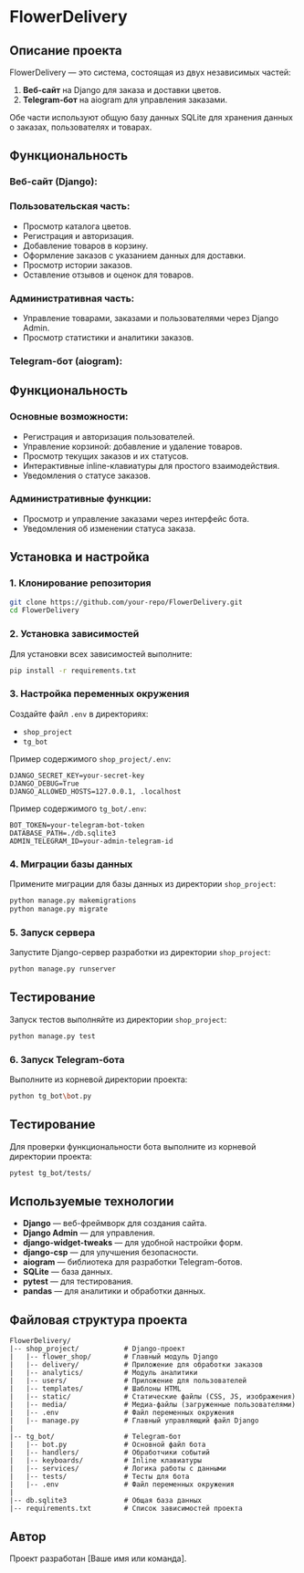 # FlowerDelivery

## Описание проекта

FlowerDelivery — это система, состоящая из двух независимых частей:
1. **Веб-сайт** на Django для заказа и доставки цветов.
2. **Telegram-бот** на aiogram для управления заказами.

Обе части используют общую базу данных SQLite для хранения данных о заказах, пользователях и товарах.

## Функциональность

### Веб-сайт (Django):
### Пользовательская часть:
- Просмотр каталога цветов.
- Регистрация и авторизация.
- Добавление товаров в корзину.
- Оформление заказов с указанием данных для доставки.
- Просмотр истории заказов.
- Оставление отзывов и оценок для товаров.

### Административная часть:
- Управление товарами, заказами и пользователями через Django Admin.
- Просмотр статистики и аналитики заказов.

### Telegram-бот (aiogram):
## Функциональность

### Основные возможности:
- Регистрация и авторизация пользователей.
- Управление корзиной: добавление и удаление товаров.
- Просмотр текущих заказов и их статусов.
- Интерактивные inline-клавиатуры для простого взаимодействия.
- Уведомления о статусе заказов.

### Административные функции:
- Просмотр и управление заказами через интерфейс бота.
- Уведомления об изменении статуса заказа.

## Установка и настройка

### 1. Клонирование репозитория
```bash
git clone https://github.com/your-repo/FlowerDelivery.git
cd FlowerDelivery
```

### 2. Установка зависимостей
Для установки всех зависимостей выполните:
```bash
pip install -r requirements.txt
```

### 3. Настройка переменных окружения
Создайте файл `.env` в директориях:
- `shop_project`
- `tg_bot`

Пример содержимого `shop_project/.env`:
```
DJANGO_SECRET_KEY=your-secret-key
DJANGO_DEBUG=True
DJANGO_ALLOWED_HOSTS=127.0.0.1, .localhost
```
Пример содержимого `tg_bot/.env`:
```
BOT_TOKEN=your-telegram-bot-token
DATABASE_PATH=./db.sqlite3
ADMIN_TELEGRAM_ID=your-admin-telegram-id

```

### 4. Миграции базы данных
Примените миграции для базы данных из директории `shop_project`:
```bash
python manage.py makemigrations
python manage.py migrate
```

### 5. Запуск сервера
Запустите Django-сервер разработки из директории `shop_project`:
```bash
python manage.py runserver
```
## Тестирование
Запуск тестов выполняйте из директории `shop_project`: 
```bash
python manage.py test
```
### 6. Запуск Telegram-бота
Выполните из корневой директории проекта:
```bash
python tg_bot\bot.py
```
## Тестирование
Для проверки функциональности бота выполните 
из корневой директории проекта:
```bash
pytest tg_bot/tests/
```
## Используемые технологии
- **Django** — веб-фреймворк для создания сайта.
- **Django Admin** — для управления.
- **django-widget-tweaks** — для удобной настройки форм.
- **django-csp** — для улучшения безопасности.
- **aiogram** — библиотека для разработки Telegram-ботов.
- **SQLite** — база данных.
- **pytest** — для тестирования.
- **pandas** — для аналитики и обработки данных.

## Файловая структура проекта
```
FlowerDelivery/
|-- shop_project/           # Django-проект
|   |-- flower_shop/        # Главный модуль Django
|   |-- delivery/           # Приложение для обработки заказов
|   |-- analytics/          # Модуль аналитики
|   |-- users/              # Приложение для пользователей
|   |-- templates/          # Шаблоны HTML
|   |-- static/             # Статические файлы (CSS, JS, изображения)
|   |-- media/              # Медиа-файлы (загруженные пользователями)
|   |-- .env                # Файл переменных окружения
|   |-- manage.py           # Главный управляющий файл Django
|
|-- tg_bot/                 # Telegram-бот
|   |-- bot.py              # Основной файл бота
|   |-- handlers/           # Обработчики событий
|   |-- keyboards/          # Inline клавиатуры
|   |-- services/           # Логика работы с данными
|   |-- tests/              # Тесты для бота
|   |-- .env                # Файл переменных окружения
|
|-- db.sqlite3              # Общая база данных
|-- requirements.txt        # Список зависимостей проекта
```



## Автор
Проект разработан [Ваше имя или команда].


 
